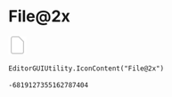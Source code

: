 # File@2x
![](/img/File@2x.png)

``` CSharp
EditorGUIUtility.IconContent("File@2x")
```
```
-6819127355162787404
```
